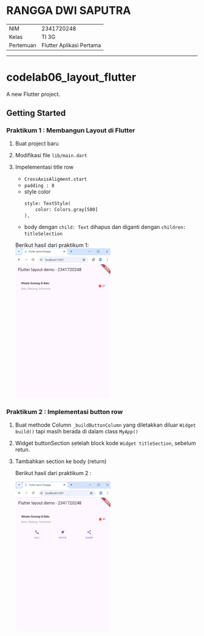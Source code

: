 # RANGGA DWI SAPUTRA
<table>
  <tr>
    <td>NIM</td>
    <td>2341720248</td>
  </tr>
  <tr>
    <td>Kelas</td>
    <td>TI 3G</td>
  </tr>
  <tr>
    <td>Pertemuan </td>
    <td>Flutter Aplikasi Pertama</td>
  </tr>
</table>
<hr>

# codelab06_layout_flutter

A new Flutter project.

## Getting Started
### Praktikum 1 : Membangun Layout di Flutter
1. Buat project baru
2. Modifikasi file `lib/main.dart`
3. Impelementasi title row

    - `CrossAxisAligment.start`
    - `padding : 8`
    - style color
        ```
        style: TextStyle(
            color: Colors.gray[500]
        ),
        ```
    - body dengan `child: Text` dihapus dan diganti dengan `children: titleSelection`

    Berikut hasil dari praktikum 1: <br>
    <img src="images/prak01.png" alt="Hasil Praktikum 1" width="250"/>

### Praktikum 2 : Implementasi button row
1. Buat methode Column `_buildButtonColumn` yang diletakkan diluar `Widget build()` tapi masih berada di dalam class `MyApp()`
2. Widget buttonSection setelah block kode `Widget titleSection`, sebelum retun.
3. Tambahkan section ke body (return)

    Berikut hasil dari praktikum 2 :

    <img src="images/prak02.png" alt="Hasil Praktikum 2" width="250"/>




